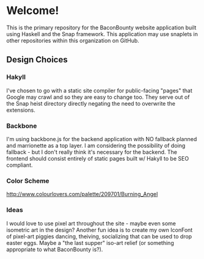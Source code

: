 # Welcome!
This is the primary repository for the BaconBounty website application built using Haskell and the Snap framework. This
application may use snaplets in other repositories within this organization on GitHub.

## Design Choices

### Hakyll

I've chosen to go with a static site compiler for public-facing "pages" that Google may crawl and so they are easy to
change too. They serve out of the Snap heist directory directly negating the need to overwrite the extensions.

### Backbone

I'm using backbone.js for the backend application with NO fallback planned and marrionette as a top layer. I am
considering the possibility of doing fallback - but I don't really think it's necessary for the backend. The frontend
should consist entirely of static pages built w/ Hakyll to be SEO compliant.

### Color Scheme
http://www.colourlovers.com/palette/209701/Burning_Angel

### Ideas

I would love to use pixel art throughout the site - maybe even some isometric art in the design? Another fun idea is to
create my own IconFont of pixel-art piggies dancing, theiving, socializing that can be used to drop easter eggs. Maybe a
"the last supper" iso-art relief (or something appropriate to what BaconBounty is?).
